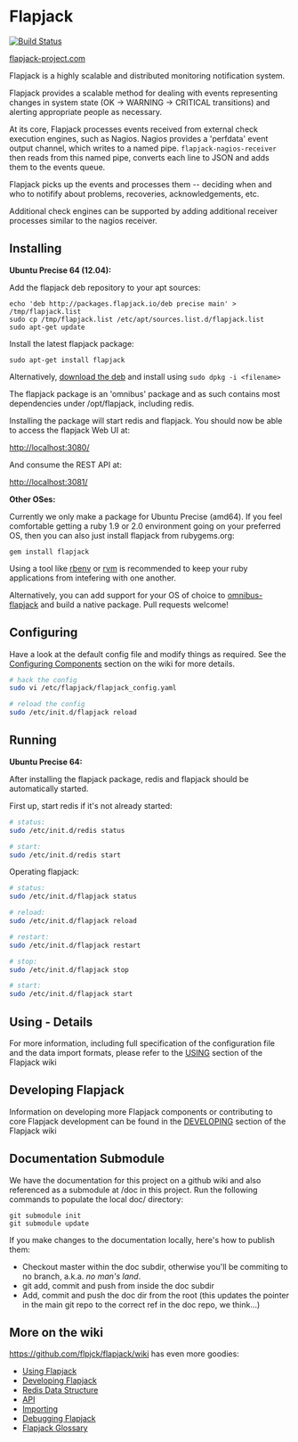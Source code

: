 # Flapjack

[![Build Status](https://travis-ci.org/flpjck/flapjack.png)](https://travis-ci.org/flpjck/flapjack)

[flapjack-project.com](http://flapjack-project.com/)

Flapjack is a highly scalable and distributed monitoring notification system.

Flapjack provides a scalable method for dealing with events representing changes in system state (OK -> WARNING -> CRITICAL transitions) and alerting appropriate people as necessary.

At its core, Flapjack processes events received from external check execution engines, such as Nagios. Nagios provides a 'perfdata' event output channel, which writes to a named pipe. `flapjack-nagios-receiver` then reads from this named pipe, converts each line to JSON and adds them to the events queue.

Flapjack picks up the events and processes them -- deciding when and who to notifify about problems, recoveries, acknowledgements, etc.

Additional check engines can be supported by adding additional receiver processes similar to the nagios receiver.

## Installing

**Ubuntu Precise 64 (12.04):**

Add the flapjack deb repository to your apt sources:

```text
echo 'deb http://packages.flapjack.io/deb precise main' > /tmp/flapjack.list
sudo cp /tmp/flapjack.list /etc/apt/sources.list.d/flapjack.list
sudo apt-get update
```

Install the latest flapjack package:

```text
sudo apt-get install flapjack
```

Alternatively, [download the deb](http://packages.flapjack.io/deb/pool/main/f/flapjack/) and install using `sudo dpkg -i <filename>`

The flapjack package is an 'omnibus' package and as such contains most dependencies under /opt/flapjack, including redis.

Installing the package will start redis and flapjack. You should now be able to access the flapjack Web UI at:

[http://localhost:3080/](http://localhost:3080)

And consume the REST API at:

[http://localhost:3081/](http://localhost:3081)

**Other OSes:**

Currently we only make a package for Ubuntu Precise (amd64). If you feel comfortable getting a ruby 1.9 or 2.0 environment going on your preferred OS, then you can also just install flapjack from rubygems.org:

```text
gem install flapjack
```

Using a tool like [rbenv](https://github.com/sstephenson/rbenv) or [rvm](https://rvm.io/) is recommended to keep your ruby applications from intefering with one another.

Alternatively, you can add support for your OS of choice to [omnibus-flapjack](https://github.com/flpjck/omnibus-flapjack) and build a native package. Pull requests welcome!

## Configuring

Have a look at the default config file and modify things as required. See the [Configuring Components](https://github.com/flpjck/flapjack/wiki/USING#wiki-configuring_components) section on the wiki for more details.

```bash
# hack the config
sudo vi /etc/flapjack/flapjack_config.yaml

# reload the config
sudo /etc/init.d/flapjack reload
```

## Running

**Ubuntu Precise 64:**

After installing the flapjack package, redis and flapjack should be automatically started.

First up, start redis if it's not already started:
```bash
# status:
sudo /etc/init.d/redis status

# start:
sudo /etc/init.d/redis start
```

Operating flapjack:
```bash
# status:
sudo /etc/init.d/flapjack status

# reload:
sudo /etc/init.d/flapjack reload

# restart:
sudo /etc/init.d/flapjack restart

# stop:
sudo /etc/init.d/flapjack stop

# start:
sudo /etc/init.d/flapjack start
```

## Using - Details

For more information, including full specification of the configuration file and the data import formats, please refer to the [USING](https://github.com/flpjck/flapjack/wiki/USING) section of the Flapjack wiki

## Developing Flapjack

Information on developing more Flapjack components or contributing to core Flapjack development can be found in the [DEVELOPING](https://github.com/flpjck/flapjack/wiki/DEVELOPING) section of the Flapjack wiki

## Documentation Submodule

We have the documentation for this project on a github wiki and also referenced as a submodule at /doc in this project. Run the following commands to populate the local doc/ directory:

```
git submodule init
git submodule update
```

If you make changes to the documentation locally, here's how to publish them:

* Checkout master within the doc subdir, otherwise you'll be commiting to no branch, a.k.a. *no man's land*.
* git add, commit and push from inside the doc subdir
* Add, commit and push the doc dir from the root (this updates the pointer in the main git repo to the correct ref in the doc repo, we think...)

## More on the wiki

https://github.com/flpjck/flapjack/wiki has even more goodies:

- [Using Flapjack](https://github.com/flpjck/flapjack/wiki/USING)
- [Developing Flapjack](https://github.com/flpjck/flapjack/wiki/DEVELOPING)
- [Redis Data Structure](https://github.com/flpjck/flapjack/wiki/DATA_STRUCTURES)
- [API](https://github.com/flpjck/flapjack/wiki/API)
- [Importing](https://github.com/flpjck/flapjack/wiki/IMPORTING)
- [Debugging Flapjack](https://github.com/flpjck/flapjack/wiki/DEBUGGING)
- [Flapjack Glossary](https://github.com/flpjck/flapjack/wiki/GLOSSARY)



